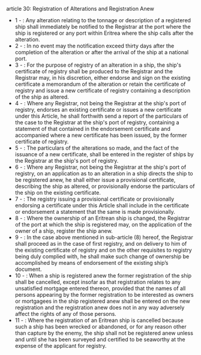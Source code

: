 article 30: Registration of Alterations and Registration Anew

<ul>
			<li>1 - : Any alteration relating to the tonnage or description of a registered ship shall immediately be notified to the Registrar at the port where the ship is registered or any port within Eritrea where the ship calls after the alteration.<ul>
			</ul></li>			<li>2 - : In no event may the notification exceed thirty days after the completion of the alteration or after the arrival of the ship at a national port.<ul>
			</ul></li>			<li>3 - : For the purpose of registry of an alteration in a ship, the ship&#39;s certificate of registry shall be produced to the Registrar and the Registrar may, in his discretion, either endorse and sign on the existing certificate a memorandum of the alteration or retain the certificate of registry and issue a new certificate of registry containing a description of the ship as altered.<ul>
			</ul></li>			<li>4 - : Where any Registrar, not being the Registrar at the ship&#39;s port of registry, endorses an existing certificate or issues a new certificate under this Article, he shall forthwith send a report of the particulars of the case to the Registrar at the ship&#39;s port of registry, containing a statement of that contained in the endorsement certificate and accompanied where a new certificate has been issued, by the former certificate of registry.<ul>
			</ul></li>			<li>5 - : The particulars of the alterations so made, and the fact of the issuance of a new certificate, shall be entered in the register of ships by the Registrar at the ship&#39;s port of registry.<ul>
			</ul></li>			<li>6 - : Where any Registrar, not being the Registrar at the ship&#39;s port of registry, on an application as to an alteration in a ship directs the ship to be registered anew, he shall either issue a provisional certificate, describing the ship as altered, or provisionally endorse the particulars of the ship on the existing certificate.<ul>
			</ul></li>			<li>7 - : The registry issuing a provisional certificate or provisionally endorsing a certificate under this Article shall include in the certificate or endorsement a statement that the same is made provisionally.<ul>
			</ul></li>			<li>8 - : Where the ownership of an Eritrean ship is changed, the Registrar of the port at which the ship is registered may, on the application of the owner of a ship, register the ship anew.<ul>
			</ul></li>			<li>9 - : In the case above mentioned in sub-article (8) hereof, the Registrar shall proceed as in the case of first registry, and on delivery to him of the existing certificate of registry and on the other requisites to registry being duly complied with, he shall make such change of ownership be accomplished by means of endorsement of the existing ship’s document.<ul>
			</ul></li>			<li>10 - : When a ship is registered anew the former registration of the ship shall be cancelled, except insofar as that registration relates to any unsatisfied mortgage entered thereon, provided that the names of all persons appearing by the former registration to be interested as owners or mortgagees in the ship registered anew shall be entered on the new registration and the registration anew does not in any way adversely affect the rights of any of those persons.<ul>
			</ul></li>			<li>11 - : Where the registration of an Eritrean ship is cancelled because such a ship has been wrecked or abandoned, or for any reason other than capture by the enemy, the ship shall not be registered anew unless and until she has been surveyed and certified to be seaworthy at the expense of the applicant for registry. <ul>
			</ul></li></ul>